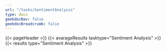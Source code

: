 ```yaml
---
url: "/tasks/SentimentAnalysis"
type: docs
geekdocNav: false
geekdocBreadcrumb: false
---
```


{{< pageHeader >}}
{{< avarageResults tasktype="Sentiment Analysis" >}}
{{< results type="Sentiment Analysis" >}}
